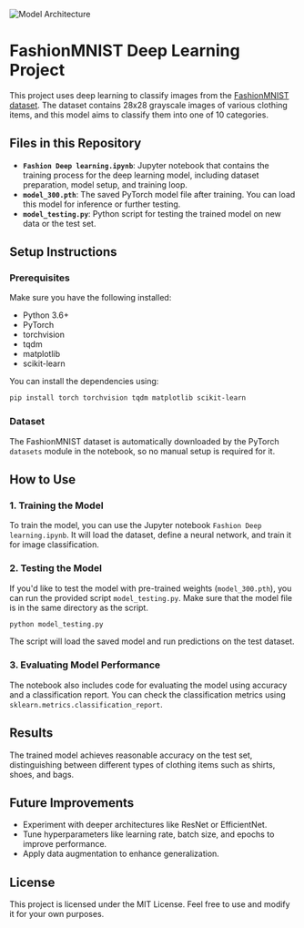 ![Model Architecture](https://ibb.co/VDfnJZq)

# FashionMNIST Deep Learning Project

This project uses deep learning to classify images from the [FashionMNIST dataset](https://github.com/zalandoresearch/fashion-mnist). The dataset contains 28x28 grayscale images of various clothing items, and this model aims to classify them into one of 10 categories.

## Files in this Repository

- **`Fashion Deep learning.ipynb`**: Jupyter notebook that contains the training process for the deep learning model, including dataset preparation, model setup, and training loop.
- **`model_300.pth`**: The saved PyTorch model file after training. You can load this model for inference or further testing.
- **`model_testing.py`**: Python script for testing the trained model on new data or the test set.

## Setup Instructions

### Prerequisites

Make sure you have the following installed:

- Python 3.6+
- PyTorch
- torchvision
- tqdm
- matplotlib
- scikit-learn

You can install the dependencies using:

```bash
pip install torch torchvision tqdm matplotlib scikit-learn
```

### Dataset

The FashionMNIST dataset is automatically downloaded by the PyTorch `datasets` module in the notebook, so no manual setup is required for it.

## How to Use

### 1. Training the Model

To train the model, you can use the Jupyter notebook `Fashion Deep learning.ipynb`. It will load the dataset, define a neural network, and train it for image classification.

### 2. Testing the Model

If you'd like to test the model with pre-trained weights (`model_300.pth`), you can run the provided script `model_testing.py`. Make sure that the model file is in the same directory as the script.

```bash
python model_testing.py
```

The script will load the saved model and run predictions on the test dataset.

### 3. Evaluating Model Performance

The notebook also includes code for evaluating the model using accuracy and a classification report. You can check the classification metrics using `sklearn.metrics.classification_report`.

## Results

The trained model achieves reasonable accuracy on the test set, distinguishing between different types of clothing items such as shirts, shoes, and bags.

## Future Improvements

- Experiment with deeper architectures like ResNet or EfficientNet.
- Tune hyperparameters like learning rate, batch size, and epochs to improve performance.
- Apply data augmentation to enhance generalization.

## License

This project is licensed under the MIT License. Feel free to use and modify it for your own purposes.
